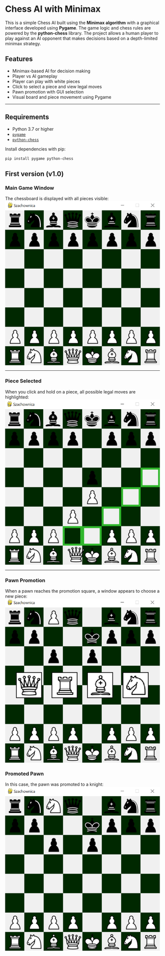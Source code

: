 #  Chess AI with Minimax

This is a simple Chess AI built using the **Minimax algorithm** with a graphical interface developed using **Pygame**. The game logic and chess rules are powered by the **python-chess** library. The project allows a human player to play against an AI opponent that makes decisions based on a depth-limited minimax strategy.

## Features

- Minimax-based AI for decision making
- Player vs AI gameplay
- Player can play with white pieces
- Click to select a piece and view legal moves
- Pawn promotion with GUI selection
- Visual board and piece movement using Pygame

---

## Requirements

- Python 3.7 or higher
- [`pygame`](https://www.pygame.org/)
- [`python-chess`](https://python-chess.readthedocs.io/)

Install dependencies with pip:

```bash
pip install pygame python-chess
```

## First version (v1.0)

### Main Game Window  
The chessboard is displayed with all pieces visible:  
![Main Game Window](screenshots/screen1.png)

---

### Piece Selected  
When you click and hold on a piece, all possible legal moves are highlighted:  
![Piece Selected with Legal Moves](screenshots/screen2.png)

---

### Pawn Promotion  
When a pawn reaches the promotion square, a window appears to choose a new piece:  
![Pawn Promotion Window](screenshots/screen3.png)

### Promoted Pawn
In this case, the pawn was promoted to a knight:
![Promoted Pawn](screenshots/screen4.png)